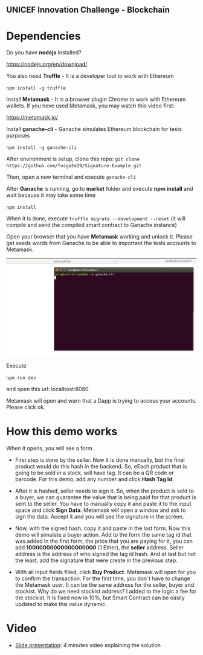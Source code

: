 ## UNICEF Innovation Challenge - Blockchain

# Dependencies
Do you have **nodejs** installed? 

https://nodejs.org/en/download/

You also need **Truffle** - It is a developer tool to work with Ethereum

`npm install -g truffle`

Install **Metamask** - It is a browser plugin Chrome to work with Ethereum wallets. If you neve used Metamask,
you may watch this video first:

https://metamask.io/

Install **ganache-cli** - Ganache  simulates Ethereum blockchain for tests purposes

`npm install -g ganache-cli`

After environment is setup, clone this repo:
`git clone https://github.com/fosgate29/Signature-Example.git`

Then, open a new terminal and execute `ganache-cli`

After **Ganache** is running, go to **market** folder and execute **npm install** and wait because it may take some time

`npm install`

When it is done, execute `truffle migrate --development --reset` (it will compile and send the compiled smart contract to Ganache instance)

Open your browser that you have **Metamask** working and unlock it. Please get seeds words from Ganache to be able to important the tests accounts to Metamask.

![](ganachessedwords.gif)

Execute

`npm run dev` 

and open this url: localhost:8080

Metamask will open and warn that a Dapp is trying to access your accounts. Please click ok.

# How this demo works

When it opens, you will see a form.

- First step is done by the seller. Now it is done manually, but the final product would do this hash in the backend. So, eEach product that is going to be sold in a stock, will have tag. It can be a QR code or barcode. For this demo, add any number and click **Hash Tag Id**.

- After it is hashed, seller needs to sign it. So, when the product is sold to a buyer, we can guarantee the value that is being paid for that product is sent to the seller. You have to manually copy it and paste it to the input space and click **Sign Data**. Metamask will open a window and ask to sign the data. Accept it and you will see the signature in the screen.

- Now, with the signed hash, copy it and paste in the last form. Now this demo will simulate a buyer action. Add to the form the same tag id that was added in the first form, the price that you are paying for it, you can add **10000000000000000000** (1 Ether), the **seller** address. Seller address is the address of who signed the tag id hash. And at last but not the least, add the signature that were create in the previous step. 

- With all input fields filled, click **Buy Product**. Metamask will open for you to confirm the transaction. For the first time, you don´t have to change the Metamask user. It can be the same address for the seller, buyer and stockist. Why do we need stockist address? I added to the logic a fee for the stockist. It is fixed now in 10%, but Smart Contract can be easily updated to make this value dynamic. 



# Video

- [Slide presentation](https://youtube.com): 4 minutes video explaining the solution
